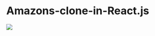 # Amazons-clone-in-React.js
<img src="https://img.shields.io/badge/react%20-%2320232a.svg?&style=for-the-badge&logo=react&logoColor=%2361DAFB"/>


